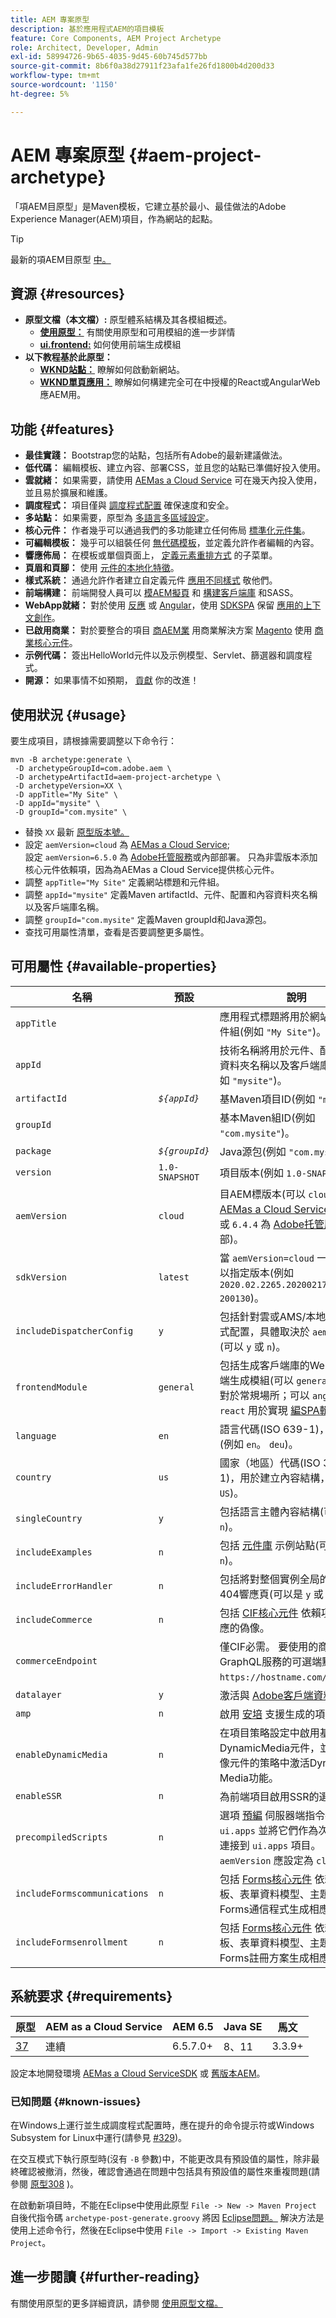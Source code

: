 ```yaml
---
title: AEM 專案原型
description: 基於應用程式AEM的項目模板
feature: Core Components, AEM Project Archetype
role: Architect, Developer, Admin
exl-id: 58994726-9b65-4035-9d45-60b745d577bb
source-git-commit: 8b6f0a38d27911f23afa1fe26fd1800b4d200d33
workflow-type: tm+mt
source-wordcount: '1150'
ht-degree: 5%

---
```


# AEM 專案原型 {#aem-project-archetype}

「項AEM目原型」是Maven模板，它建立基於最小、最佳做法的Adobe Experience Manager(AEM)項目，作為網站的起點。

>[!TIP]
>
>最新的項AEM目原型 [中。](https://github.com/adobe/aem-project-archetype)

## 資源 {#resources}

* **原型文檔（本文檔）:** 原型體系結構及其各模組概述。
   * **[使用原型：](using.md)** 有關使用原型和可用模組的進一步詳情
   * **[ui.frontend:](uifrontend.md)** 如何使用前端生成模組
* **以下教程基於此原型：**
   * **[WKND站點：](https://experienceleague.adobe.com/docs/experience-manager-learn/getting-started-wknd-tutorial-develop/overview.html?lang=zh-Hant)** 瞭解如何啟動新網站。
   * **[WKND單頁應用：](https://experienceleague.adobe.com/docs/experience-manager-learn/sites/spa-editor/spa-editor-framework-feature-video-use.html)** 瞭解如何構建完全可在中授權的React或AngularWeb應AEM用。

## 功能 {#features}

* **最佳實踐：** Bootstrap您的站點，包括所有Adobe的最新建議做法。
* **低代碼：** 編輯模板、建立內容、部署CSS，並且您的站點已準備好投入使用。
* **雲就緒：** 如果需要，請使用 [AEMas a Cloud Service](https://experienceleague.adobe.com/docs/experience-manager-cloud-service/landing/home.html) 可在幾天內投入使用，並且易於擴展和維護。
* **調度程式：** 項目僅與 [調度程式配置](https://experienceleague.adobe.com/docs/experience-manager-dispatcher/using/dispatcher.html?lang=zh-Hant) 確保速度和安全。
* **多站點：** 如果需要，原型為 [多語言多區域設定](https://experienceleague.adobe.com/docs/experience-manager-cloud-service/sites/administering/reusing-content/msm/overview.html)。
* **核心元件：** 作者幾乎可以通過我們的多功能建立任何佈局 [標準化元件集](/help/introduction.md)。
* **可編輯模板：** 幾乎可以組裝任何 [無代碼模板](https://experienceleague.adobe.com/docs/experience-manager-learn/sites/page-authoring/template-editor-feature-video-use.html)，並定義允許作者編輯的內容。
* **響應佈局：** 在模板或單個頁面上， [定義元素重排方式](https://experienceleague.adobe.com/docs/experience-manager-core-components/using/get-started/localization.html) 的子菜單。
* **頁眉和頁腳：** 使用 [元件的本地化特徵](https://experienceleague.adobe.com/docs/experience-manager-core-components/using/get-started/localization.html)。
* **樣式系統：** 通過允許作者建立自定義元件 [應用不同樣式](https://experienceleague.adobe.com/docs/experience-manager-learn/getting-started-wknd-tutorial-develop/project-archetype/style-system.html) 敬他們。
* **前端構建：** 前端開發人員可以 [模AEM擬頁](uifrontend.md#webpack-dev-server) 和 [構建客戶端庫](uifrontend.md) 和SASS。
* **WebApp就緒：** 對於使用 [反應](uifrontend-react.md) 或 [Angular](uifrontend-angular.md)，使用 [SDKSPA](https://experienceleague.adobe.com/docs/experience-manager-cloud-service/content/implementing/developing/hybrid/developing.html) 保留 [應用的上下文創作](https://experienceleague.adobe.com/docs/experience-manager-learn/sites/spa-editor/spa-editor-framework-feature-video-use.html)。
* **已啟用商業：** 對於要整合的項目 [商AEM業](https://experienceleague.adobe.com/docs/experience-manager-cloud-service/content-and-commerce/home.html) 用商業解決方案 [Magento](https://magento.com/) 使用 [商業核心元件](https://github.com/adobe/aem-core-cif-components)。
* **示例代碼：** 簽出HelloWorld元件以及示例模型、Servlet、篩選器和調度程式。
* **開源：** 如果事情不如預期， [貢獻](https://github.com/adobe/aem-core-wcm-components/blob/master/CONTRIBUTING.md) 你的改進！

## 使用狀況 {#usage}

要生成項目，請根據需要調整以下命令行：

```shell
mvn -B archetype:generate \
 -D archetypeGroupId=com.adobe.aem \
 -D archetypeArtifactId=aem-project-archetype \
 -D archetypeVersion=XX \
 -D appTitle="My Site" \
 -D appId="mysite" \
 -D groupId="com.mysite" \
```

* 替換 `XX` 最新 [原型版本號。](#requirements)
* 設定 `aemVersion=cloud` 為 [AEMas a Cloud Service](https://experienceleague.adobe.com/docs/experience-manager-cloud-service/landing/home.html);\
   設定 `aemVersion=6.5.0` 為 [Adobe托管服務](https://github.com/adobe/aem-project-archetype/tree/master/src/main/archetype/dispatcher.ams)或內部部署。
只為非雲版本添加核心元件依賴項，因為為AEMas a Cloud Service提供核心元件。
* 調整 `appTitle="My Site"` 定義網站標題和元件組。
* 調整 `appId="mysite"` 定義Maven artifactId、元件、配置和內容資料夾名稱以及客戶端庫名稱。
* 調整 `groupId="com.mysite"` 定義Maven groupId和Java源包。
* 查找可用屬性清單，查看是否要調整更多屬性。

## 可用屬性 {#available-properties}

| 名稱 | 預設 | 說明 |
|---------------------------|----------------|--------------------|
| `appTitle` |  | 應用程式標題將用於網站標題和元件組(例如 `"My Site"`)。 |
| `appId` |  | 技術名稱將用於元件、配置和內容資料夾名稱以及客戶端庫名稱(例如 `"mysite"`)。 |
| `artifactId` | *`${appId}`* | 基Maven項目ID(例如 `"mysite"`)。 |
| `groupId` |  | 基本Maven組ID(例如 `"com.mysite"`)。 |
| `package` | *`${groupId}`* | Java源包(例如 `"com.mysite"`)。 |
| `version` | `1.0-SNAPSHOT` | 項目版本(例如 `1.0-SNAPSHOT`)。 |
| `aemVersion` | `cloud` | 目AEM標版本(可以 `cloud` 為 [AEMas a Cloud Service](https://experienceleague.adobe.com/docs/experience-manager-cloud-service/landing/home.html);或 `6.5.0`或 `6.4.4` 為 [Adobe托管服務](https://github.com/adobe/aem-project-archetype/tree/master/src/main/archetype/dispatcher.ams) 或內部)。 |
| `sdkVersion` | `latest` | 當 `aemVersion=cloud` 一個 [SDK](https://experienceleague.adobe.com/docs/experience-manager-cloud-service/implementing/developing/aem-as-a-cloud-service-sdk.html) 可以指定版本(例如 `2020.02.2265.20200217T222518Z-200130`)。 |
| `includeDispatcherConfig` | `y` | 包括針對雲或AMS/本地的調度程式配置，具體取決於 `aemVersion` (可以 `y` 或 `n`)。 |
| `frontendModule` | `general` | 包括生成客戶端庫的Webpack前端生成模組(可以 `general` 或 `none` 對於常規場所；可以 `angular` 或 `react` 用於實現 [編SPA輯器](https://experienceleague.adobe.com/docs/experience-manager-cloud-service/content/implementing/developing/hybrid/editor-overview.html))。 |
| `language` | `en` | 語言代碼(ISO 639-1)，用於從(例如 `en`。 `deu`)。 |
| `country` | `us` | 國家（地區）代碼(ISO 3166-1)，用於建立內容結構，例如 `US`)。 |
| `singleCountry` | `y` | 包括語言主體內容結構(可以 `y`或 `n`)。 |
| `includeExamples` | `n` | 包括 [元件庫](https://www.aemcomponents.dev/) 示例站點(可以 `y`或 `n`)。 |
| `includeErrorHandler` | `n` | 包括將對整個實例全局的自定義404響應頁(可以是 `y` 或 `n`)。 |
| `includeCommerce` | `n` | 包括 [CIF核心元件](https://github.com/adobe/aem-core-cif-components) 依賴項並生成相應的偽像。 |
| `commerceEndpoint` |  | 僅CIF必需。 要使用的商業系統GraphQL服務的可選端點(例如 `https://hostname.com/grapql`)。 |
| `datalayer` | `y` | 激活與 [Adobe客戶端資料層](/help/developing/data-layer/overview.md)。 |
| `amp` | `n` | 啟用 [安培](/help/developing/amp.md) 支援生成的項目模板。 |
| `enableDynamicMedia` | `n` | 在項目策略設定中啟用基礎DynamicMedia元件，並在核心映像元件的策略中激活Dynamic Media功能。 |
| `enableSSR` | `n` | 為前端項目啟用SSR的選項 |
| `precompiledScripts` | `n` | 選項 [預編](/help/developing/archetype/precompiled-bundled-scripts.md) 伺服器端指令碼 `ui.apps` 並將它們作為次捆綁對象連接到 `ui.apps` 項目。 `aemVersion` 應設定為 `cloud`。 |
| `includeFormscommunications` | `n` | 包括 [Forms核心元件](https://github.com/adobe/aem-core-forms-components) 依賴項、模板、表單資料模型、主題，以及為Forms通信程式生成相應的工件。 |
| `includeFormsenrollment` | `n` | 包括 [Forms核心元件](https://github.com/adobe/aem-core-forms-components) 依賴項、模板、表單資料模型、主題，並為Forms註冊方案生成相應的項目。 |

## 系統要求 {#requirements}

| 原型 | AEM as a Cloud Service  | AEM 6.5 | Java SE | 馬文 |
|---------|---------|---------|---------|---------|
| [37](https://github.com/adobe/aem-project-archetype/releases/tag/aem-project-archetype-37) | 連續 | 6.5.7.0+ | 8、11 | 3.3.9+ |

設定本地開發環境 [AEMas a Cloud ServiceSDK](https://experienceleague.adobe.com/docs/experience-manager-learn/cloud-service/local-development-environment-set-up/overview.html) 或 [舊版本AEM](https://experienceleague.adobe.com/docs/experience-manager-learn/foundation/development/set-up-a-local-aem-development-environment.html)。

### 已知問題 {#known-issues}

在Windows上運行並生成調度程式配置時，應在提升的命令提示符或Windows Subsystem for Linux中運行(請參見 [#329](https://github.com/adobe/aem-project-archetype/issues/329))。

在交互模式下執行原型時(沒有 `-B` 參數)中，不能更改具有預設值的屬性，除非最終確認被撤消，然後，確認會通過在問題中包括具有預設值的屬性來重複問題(請參閱
[原型308](https://issues.apache.org/jira/browse/ARCHETYPE-308) )。

在啟動新項目時，不能在Eclipse中使用此原型 `File -> New -> Maven Project` 自後代指令碼 `archetype-post-generate.groovy` 將因 [Eclipse問題。](https://bugs.eclipse.org/bugs/show_bug.cgi?id=514993) 解決方法是使用上述命令行，然後在Eclipse中使用 `File -> Import -> Existing Maven Project`。

## 進一步閱讀 {#further-reading}

有關使用原型的更多詳細資訊，請參閱 [使用原型文檔。](using.md)
